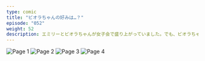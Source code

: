 ```yaml
---
type: comic
title: "ビオラちゃんの好みは…？"
episode: "052"
weight: 52
description: エミリーとビオラちゃんが女子会で盛り上がっていました。でも、ビオラちゃんの好みのタイプが自分とはかけ離れていると知り、落ち込むのオレンジでした… 😭"
---
```


![Page 1](cut-1.jpg)
![Page 2](cut-2.jpg)
![Page 3](cut-3.jpg)
![Page 4](cut-4.jpg)
